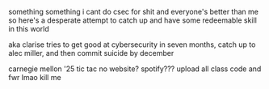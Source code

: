 something something i cant do csec for shit and everyone's better than me so here's a desperate attempt to catch up and have some redeemable skill in this world 

aka clarise tries to get good at cybersecurity in seven months, catch up to alec miller, and then commit suicide by december

carnegie mellon '25
tic tac no 
website? spotify??? upload all class code and fwr 
lmao
kill me

